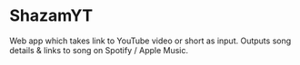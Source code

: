 # ShazamYT
Web app which takes link to YouTube video or short as input. Outputs song details & links to song on Spotify / Apple Music.
